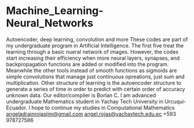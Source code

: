 # Machine_Learning-Neural_Networks
Autoencoder, deep learning, convolution and more
These codes are part of my undergraduate program in Artificial Intelligence. The first five 
treat the learning through a basic nueral network of images. However, the codes start
increasing their efficiency when more neural layers, synapses, and backpropagation functions
are added or modified into the program. 
Meanwhile the other tools instead of smooth functions as sigmoids are simple convolutions that 
manage just continuous opreations, just sum and multiplication.
Other structure of learning is the autoencoder structure to generate a series of time in order to predict
with certain order of accuracy unknown data.
Our editor/compiler is Borlan C.
I am advanced undergraduate Mathematics student in Yachay Tech University in Urcuqui-Ecuador.
I hope to continue my studies in Computational Mathematics
angeladrainrojasjim@gmail.com
angel.rojas@yachaytech.edu.ec
+593 978727586 

